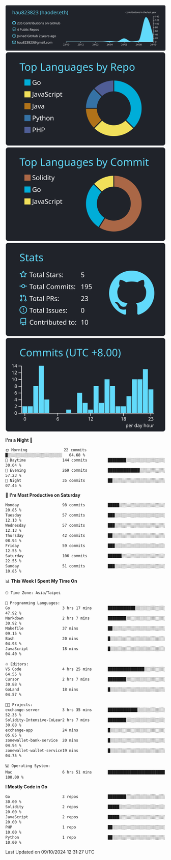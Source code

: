 [![](https://raw.githubusercontent.com/hau823823/hau823823/master/profile-summary-card-output/react/0-profile-details.svg)](https://github.com/vn7n24fzkq/github-profile-summary-cards)
[![](https://raw.githubusercontent.com/hau823823/hau823823/master/profile-summary-card-output/react/1-repos-per-language.svg)](https://github.com/vn7n24fzkq/github-profile-summary-cards) [![](https://raw.githubusercontent.com/hau823823/hau823823/master/profile-summary-card-output/react/2-most-commit-language.svg)](https://github.com/vn7n24fzkq/github-profile-summary-cards)
[![](https://raw.githubusercontent.com/hau823823/hau823823/master/profile-summary-card-output/react/3-stats.svg)](https://github.com/vn7n24fzkq/github-profile-summary-cards) [![](https://raw.githubusercontent.com/hau823823/hau823823/master/profile-summary-card-output/react/4-productive-time.svg)](https://github.com/vn7n24fzkq/github-profile-summary-cards)

<!--START_SECTION:waka-->
**I'm a Night 🦉** 

```text
🌞 Morning                22 commits          █░░░░░░░░░░░░░░░░░░░░░░░░   04.68 % 
🌆 Daytime                144 commits         ████████░░░░░░░░░░░░░░░░░   30.64 % 
🌃 Evening                269 commits         ██████████████░░░░░░░░░░░   57.23 % 
🌙 Night                  35 commits          ██░░░░░░░░░░░░░░░░░░░░░░░   07.45 % 
```
📅 **I'm Most Productive on Saturday** 

```text
Monday                   98 commits          █████░░░░░░░░░░░░░░░░░░░░   20.85 % 
Tuesday                  57 commits          ███░░░░░░░░░░░░░░░░░░░░░░   12.13 % 
Wednesday                57 commits          ███░░░░░░░░░░░░░░░░░░░░░░   12.13 % 
Thursday                 42 commits          ██░░░░░░░░░░░░░░░░░░░░░░░   08.94 % 
Friday                   59 commits          ███░░░░░░░░░░░░░░░░░░░░░░   12.55 % 
Saturday                 106 commits         ██████░░░░░░░░░░░░░░░░░░░   22.55 % 
Sunday                   51 commits          ███░░░░░░░░░░░░░░░░░░░░░░   10.85 % 
```


📊 **This Week I Spent My Time On** 

```text
🕑︎ Time Zone: Asia/Taipei

💬 Programming Languages: 
Go                       3 hrs 17 mins       ████████████░░░░░░░░░░░░░   47.92 % 
Markdown                 2 hrs 7 mins        ████████░░░░░░░░░░░░░░░░░   30.92 % 
Makefile                 37 mins             ██░░░░░░░░░░░░░░░░░░░░░░░   09.15 % 
Bash                     20 mins             █░░░░░░░░░░░░░░░░░░░░░░░░   04.93 % 
JavaScript               18 mins             █░░░░░░░░░░░░░░░░░░░░░░░░   04.40 % 

🔥 Editors: 
VS Code                  4 hrs 25 mins       ████████████████░░░░░░░░░   64.55 % 
Cursor                   2 hrs 7 mins        ████████░░░░░░░░░░░░░░░░░   30.88 % 
GoLand                   18 mins             █░░░░░░░░░░░░░░░░░░░░░░░░   04.57 % 

🐱‍💻 Projects: 
exchange-server          3 hrs 35 mins       █████████████░░░░░░░░░░░░   52.35 % 
Solidity-Intensive-CoLear2 hrs 7 mins        ████████░░░░░░░░░░░░░░░░░   30.88 % 
exchange-app             24 mins             █░░░░░░░░░░░░░░░░░░░░░░░░   05.85 % 
zonewallet-bank-service  20 mins             █░░░░░░░░░░░░░░░░░░░░░░░░   04.94 % 
zonewallet-wallet-service19 mins             █░░░░░░░░░░░░░░░░░░░░░░░░   04.75 % 

💻 Operating System: 
Mac                      6 hrs 51 mins       █████████████████████████   100.00 % 
```

**I Mostly Code in Go** 

```text
Go                       3 repos             ████████░░░░░░░░░░░░░░░░░   30.00 % 
Solidity                 2 repos             █████░░░░░░░░░░░░░░░░░░░░   20.00 % 
JavaScript               2 repos             █████░░░░░░░░░░░░░░░░░░░░   20.00 % 
PHP                      1 repo              ██░░░░░░░░░░░░░░░░░░░░░░░   10.00 % 
Python                   1 repo              ██░░░░░░░░░░░░░░░░░░░░░░░   10.00 % 
```




 Last Updated on 09/10/2024 12:31:27 UTC
<!--END_SECTION:waka-->
